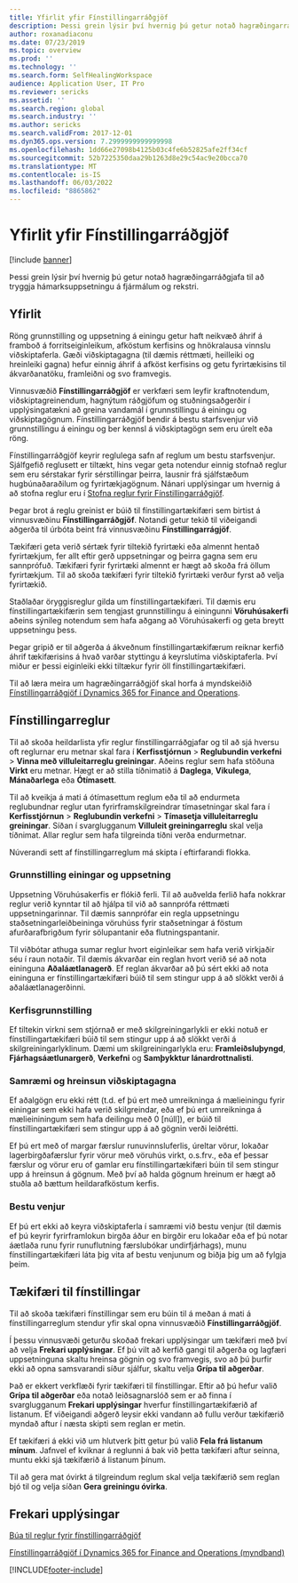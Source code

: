 ```yaml
---
title: Yfirlit yfir Fínstillingarráðgjöf
description: Þessi grein lýsir því hvernig þú getur notað hagræðingarráðgjafa til að tryggja hámarksuppsetningu á fjármálum og rekstri.
author: roxanadiaconu
ms.date: 07/23/2019
ms.topic: overview
ms.prod: ''
ms.technology: ''
ms.search.form: SelfHealingWorkspace
audience: Application User, IT Pro
ms.reviewer: sericks
ms.assetid: ''
ms.search.region: global
ms.search.industry: ''
ms.author: sericks
ms.search.validFrom: 2017-12-01
ms.dyn365.ops.version: 7.2999999999999998
ms.openlocfilehash: 1dd66e27098b4125b03c4fe6b52825afe2ff34cf
ms.sourcegitcommit: 52b7225350daa29b1263d8e29c54ac9e20bcca70
ms.translationtype: MT
ms.contentlocale: is-IS
ms.lasthandoff: 06/03/2022
ms.locfileid: "8865862"
---
```

# <a name="optimization-advisor-overview"></a>Yfirlit yfir Fínstillingarráðgjöf

[!include [banner](../includes/banner.md)]

Þessi grein lýsir því hvernig þú getur notað hagræðingarráðgjafa til að tryggja hámarksuppsetningu á fjármálum og rekstri.

## <a name="overview"></a>Yfirlit

Röng grunnstilling og uppsetning á einingu getur haft neikvæð áhrif á framboð á forritseiginleikum, afköstum kerfisins og hnökralausa vinnslu viðskiptaferla. Gæði viðskiptagagna (til dæmis réttmæti, heilleiki og hreinleiki gagna) hefur einnig áhrif á afköst kerfisins og getu fyrirtækisins til ákvarðanatöku, framleiðni og svo framvegis.

Vinnusvæðið **Fínstillingarráðgjöf** er verkfæri sem leyfir kraftnotendum, viðskiptagreinendum, hagnýtum ráðgjöfum og stuðningsaðgerðir í upplýsingatækni að greina vandamál í grunnstillingu á einingu og viðskiptagögnum. Fínstillingarráðgjöf bendir á bestu starfsvenjur við grunnstillingu á einingu og ber kennsl á viðskiptagögn sem eru úrelt eða röng.

Fínstillingarráðgjöf keyrir reglulega safn af reglum um bestu starfsvenjur. Sjálfgefið reglusett er tiltækt, hins vegar geta notendur einnig stofnað reglur sem eru sérstakar fyrir sérstillingar þeirra, lausnir frá sjálfstæðum hugbúnaðaraðilum og fyrirtækjagögnum. Nánari upplýsingar um hvernig á að stofna reglur eru í [Stofna reglur fyrir Fínstillingarráðgjöf](./create-rules-optimization-advisor.md).

Þegar brot á reglu greinist er búið til fínstillingartækifæri sem birtist á vinnusvæðinu **Fínstillingarráðgjöf**. Notandi getur tekið til viðeigandi aðgerða til úrbóta beint frá vinnusvæðinu **Fínstillingarrágjöf**.

Tækifæri geta verið sértæk fyrir tiltekið fyrirtæki eða almennt hentað fyrirtækjum, fer allt eftir gerð uppsetningar og þeirra gagna sem eru sannprófuð. Tækifæri fyrir fyrirtæki almennt er hægt að skoða frá öllum fyrirtækjum. Til að skoða tækifæri fyrir tiltekið fyrirtæki verður fyrst að velja fyrirtækið.

Staðlaðar öryggisreglur gilda um fínstillingartækifæri. Til dæmis eru fínstillingartækifærin sem tengjast grunnstillingu á einingunni **Vöruhúsakerfi** aðeins sýnileg notendum sem hafa aðgang að Vöruhúsakerfi og geta breytt uppsetningu þess.

Þegar gripið er til aðgerða á ákveðnum fínstillingartækifærum reiknar kerfið áhrif tækifærisins á hvað varðar styttingu á keyrslutíma viðskiptaferla. Því miður er þessi eiginleiki ekki tiltækur fyrir öll fínstillingartækifæri.

Til að læra meira um hagræðingarráðgjöf skal horfa á myndskeiðið [Fínstillingarráðgjöf í Dynamics 365 for Finance and Operations](https://www.youtube.com/watch?v=MRsAzgFCUSQ).

## <a name="optimization-rules"></a>Fínstillingarreglur

Til að skoða heildarlista yfir reglur fínstillingarráðgjafar og til að sjá hversu oft reglurnar eru metnar skal fara í **Kerfisstjórnun** &gt; **Reglubundin verkefni** &gt; **Vinna með villuleitarreglu greiningar**. Aðeins reglur sem hafa stöðuna **Virkt** eru metnar. Hægt er að stilla tíðnimatið á **Daglega**, **Vikulega**, **Mánaðarlega** eða **Ótímasett**.

Til að kveikja á mati á ótímasettum reglum eða til að endurmeta reglubundnar reglur utan fyrirframskilgreindrar tímasetningar skal fara í **Kerfisstjórnun** &gt; **Reglubundin verkefni** &gt; **Tímasetja villuleitarreglu greiningar**. Síðan í svarglugganum **Villuleit greiningarreglu** skal velja tíðnimat. Allar reglur sem hafa tilgreinda tíðni verða endurmetnar.

Núverandi sett af fínstillingarreglum má skipta í eftirfarandi flokka.

### <a name="module-configuration-and-setup"></a>Grunnstilling einingar og uppsetning

Uppsetning Vöruhúsakerfis er flókið ferli. Til að auðvelda ferlið hafa nokkrar reglur verið kynntar til að hjálpa til við að sannprófa réttmæti uppsetningarinnar. Til dæmis sannprófar ein regla uppsetningu staðsetningarleiðbeininga vöruhúss fyrir staðsetningar á föstum afurðarafbrigðum fyrir sölupantanir eða flutningspantanir.

Til viðbótar athuga sumar reglur hvort eiginleikar sem hafa verið virkjaðir séu í raun notaðir. Til dæmis ákvarðar ein reglan hvort verið sé að nota eininguna **Aðaláætlanagerð**. Ef reglan ákvarðar að þú sért ekki að nota eininguna er fínstillingartækifæri búið til sem stingur upp á að slökkt verði á aðaláætlanagerðinni.

### <a name="system-configuration"></a>Kerfisgrunnstilling

Ef tiltekin virkni sem stjórnað er með skilgreiningarlykli er ekki notuð er fínstillingartækifæri búið til sem stingur upp á að slökkt verði á skilgreiningarlyklinum. Dæmi um skilgreiningarlykla eru: **Framleiðsluþyngd**, **Fjárhagsáætlunargerð**, **Verkefni** og **Samþykktur lánardrottnalisti**.

### <a name="business-data-consistency-and-cleanup"></a>Samræmi og hreinsun viðskiptagagna

Ef aðalgögn eru ekki rétt (t.d. ef þú ert með umreikninga á mælieiningu fyrir einingar sem ekki hafa verið skilgreindar, eða ef þú ert umreikninga á mælieininingum sem hafa deilingu með 0 \[núll\]), er búið til fínstillingartækifæri sem stingur upp á að gögnin verði leiðrétti. 

Ef þú ert með of margar færslur runuvinnsluferlis, úreltar vörur, lokaðar lagerbirgðafærslur fyrir vörur með vöruhús virkt, o.s.frv., eða ef þessar færslur og vörur eru of gamlar eru fínstillingartækifæri búin til sem stingur upp á hreinsun á gögnum. Með því að halda gögnum hreinum er hægt að stuðla að bættum heildarafköstum kerfis.

### <a name="best-practices"></a>Bestu venjur

Ef þú ert ekki að keyra viðskiptaferla í samræmi við bestu venjur (til dæmis ef þú keyrir fyrirframlokun birgða áður en birgðir eru lokaðar eða ef þú notar áætlaða runu fyrir runuflutning færslubókar undirfjárhags), munu fínstillingartækifæri láta þig vita af bestu venjunum og biðja þig um að fylgja þeim.

## <a name="optimization-opportunities"></a>Tækifæri til fínstillingar

Til að skoða tækifæri fínstillingar sem eru búin til á meðan á mati á fínstillingarreglum stendur yfir skal opna vinnusvæðið **Fínstillingarráðgjöf**.

Í þessu vinnusvæði geturðu skoðað frekari upplýsingar um tækifæri með því að velja **Frekari upplýsingar**. Ef þú vilt að kerfið gangi til aðgerða og lagfæri uppsetninguna skaltu hreinsa gögnin og svo framvegis, svo að þú þurfir ekki að opna samsvarandi síður sjálfur, skaltu velja **Grípa til aðgerðar**.

Það er ekkert verkflæði fyrir tækifæri til fínstillingar. Eftir að þú hefur valið **Grípa til aðgerðar** eða notað leiðsagnarslóð sem er að finna í svarglugganum **Frekari upplýsingar** hverfur fínstillingartækifærið af listanum. Ef viðeigandi aðgerð leysir ekki vandann að fullu verður tækifærið myndað aftur í næsta skipti sem reglan er metin.

Ef tækifæri á ekki við um hlutverk þitt getur þú valið **Fela frá listanum mínum**. Jafnvel ef kviknar á reglunni á bak við þetta tækifæri aftur seinna, muntu ekki sjá tækifærið á listanum þínum.

Til að gera mat óvirkt á tilgreindum reglum skal velja tækifærið sem reglan bjó til og velja síðan **Gera greiningu óvirka**.

## <a name="additional-resources"></a>Frekari upplýsingar

[Búa til reglur fyrir fínstillingarráðgjöf](./create-rules-optimization-advisor.md)

[Fínstillingarráðgjöf í Dynamics 365 for Finance and Operations (myndband)](https://www.youtube.com/watch?v=MRsAzgFCUSQ)


[!INCLUDE[footer-include](../../../includes/footer-banner.md)]